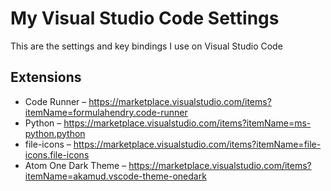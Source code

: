 # My Visual Studio Code Settings
This are the settings and key bindings I use on Visual Studio Code

## Extensions
- Code Runner – https://marketplace.visualstudio.com/items?itemName=formulahendry.code-runner
- Python – https://marketplace.visualstudio.com/items?itemName=ms-python.python
- file-icons – https://marketplace.visualstudio.com/items?itemName=file-icons.file-icons
- Atom One Dark Theme – https://marketplace.visualstudio.com/items?itemName=akamud.vscode-theme-onedark